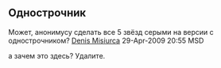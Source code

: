 ## Однострочник

Может, анонимусу сделать все 5 звёзд серыми на версии с однострочником?
[Denis Misiurca](User:INFOMAN "wikilink") 29-Apr-2009 20:55 MSD

а зачем это здесь? Удалите.
